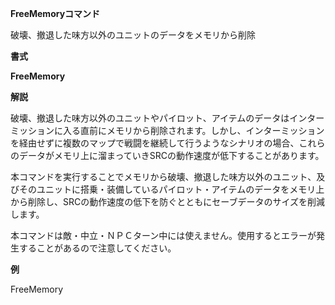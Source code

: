 **FreeMemoryコマンド**

破壊、撤退した味方以外のユニットのデータをメモリから削除

**書式**

**FreeMemory**

**解説**

破壊、撤退した味方以外のユニットやパイロット、アイテムのデータはインターミッションに入る直前にメモリから削除されます。しかし、インターミッションを経由せずに複数のマップで戦闘を継続して行うようなシナリオの場合、これらのデータがメモリ上に溜まっていきSRCの動作速度が低下することがあります。

本コマンドを実行することでメモリから破壊、撤退した味方以外のユニット、及びそのユニットに搭乗・装備しているパイロット・アイテムのデータをメモリ上から削除し、SRCの動作速度の低下を防ぐとともにセーブデータのサイズを削減します。

本コマンドは敵・中立・ＮＰＣターン中には使えません。使用するとエラーが発生することがあるので注意してください。

**例**

FreeMemory
